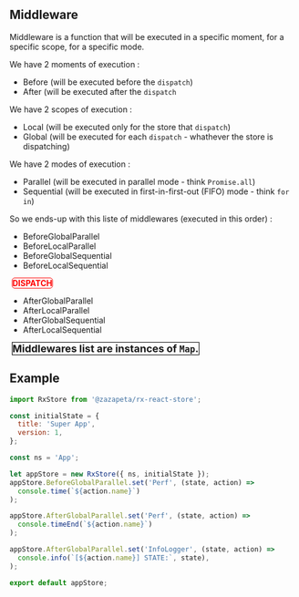 ## Middleware 
Middleware is a function that will be executed in a specific moment, for a specific scope, for a specific mode.

We have 2 moments of execution : 
 * Before (will be executed before the `dispatch`)
 * After (will be executed after the `dispatch`

We have 2 scopes of execution : 
 * Local (will be executed only for the store that `dispatch`)
 * Global (will be executed for each `dispatch` - whathever the store is dispatching)

We have 2 modes of execution :
 * Parallel (will be executed in parallel mode - think `Promise.all`)
 * Sequential (will be executed in first-in-first-out (FIFO) mode - think `for in`)
 
So we ends-up with this liste of middlewares (executed in this order) :  
 * BeforeGlobalParallel
 * BeforeLocalParallel
 * BeforeGlobalSequential
 * BeforeLocalSequential

 <span style="color:red; border:1px solid red; margin:4px; border-radius:5px;"> <strong>DISPATCH</strong> </span>
 * AfterGlobalParallel
 * AfterLocalParallel
 * AfterGlobalSequential
 * AfterLocalSequential

  
<span style="border:1px solid black; margin:4px; font-size:18px;"><strong>Middlewares list are instances of <code>Map</code>.</strong></span>

## Example 
```js
import RxStore from '@zazapeta/rx-react-store';

const initialState = {
  title: 'Super App',
  version: 1,
};

const ns = 'App';

let appStore = new RxStore({ ns, initialState });
appStore.BeforeGlobalParallel.set('Perf', (state, action) =>
  console.time(`${action.name}`)
);

appStore.AfterGlobalParallel.set('Perf', (state, action) =>
  console.timeEnd(`${action.name}`)
);

appStore.AfterGlobalParallel.set('InfoLogger', (state, action) =>
  console.info(`[${action.name}] STATE:`, state),
);

export default appStore;
```


